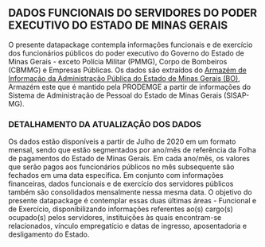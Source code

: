 ## DADOS FUNCIONAIS DO SERVIDORES DO PODER EXECUTIVO DO ESTADO DE MINAS GERAIS

O presente datapackage contempla informações funcionais e de exercício dos funcionários públicos do poder executivo do Governo do Estado de Minas Gerais - exceto Polícia Militar (PMMG), Corpo de Bombeiros (CBMMG) e Empresas Públicas.
Os dados são extraídos do [Armazém de Informação da Administração Pública do Estado de Minas Gerais (BO)](http://www.armazem.mg.gov.br/), Armazém este que é mantido pela PRODEMGE a partir de informações do Sistema de Administração de Pessoal do Estado de Minas Gerais (SISAP-MG).


### DETALHAMENTO DA ATUALIZAÇÃO DOS DADOS

Os dados estão disponíveis a partir de Julho de 2020 em um formato mensal, sendo que estão segmentados por ano/mês de referência da Folha de pagamentos do Estado de Minas Gerais. Em cada ano/mês, os valores que serão pagos aos funcionários públicos no mês subsequente são fechados em uma data específica. Em conjunto com informações financeiras, dados funcionais e de exercício dos servidores públicos também são consolidados mensalmente nessa mesma data. O objetivo do presente datapackage é contemplar essas duas últimas áreas - Funcional e de Exercício, disponibilizando informações referentes ao(s) cargo(s) ocupado(s) pelos servidores, instituições às quais encontram-se relacionados, vínculo empregatício e datas de ingresso, aposentadoria e desligamento do Estado.


